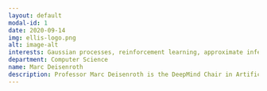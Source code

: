 ```yaml
---
layout: default
modal-id: 1
date: 2020-09-14
img: ellis-logo.png
alt: image-alt
interests: Gaussian processes, reinforcement learning, approximate inference, data-efficient machine learning
department: Computer Science
name: Marc Deisenroth
description: Professor Marc Deisenroth is the DeepMind Chair in Artificial Intelligence at University College London and PI of the Statistical Machine Learning Group at UCL. He also holds a visiting faculty position at the University of Johannesburg. Marc's research interests center around data-efficient machine learning, probabilistic modeling and autonomous decision making.
---
```

